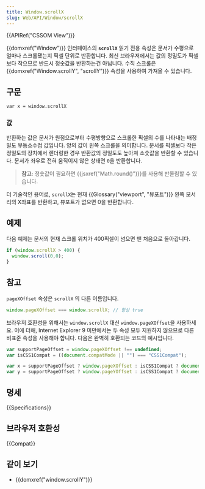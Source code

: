 ```yaml
---
title: Window.scrollX
slug: Web/API/Window/scrollX
---
```

{{APIRef("CSSOM View")}}

{{domxref("Window")}} 인터페이스의 **`scrollX`** 읽기 전용 속성은 문서가 수평으로 얼마나 스크롤됐는지 픽셀 단위로 반환합니다. 최신 브라우저에서는 값의 정밀도가 픽셀보다 작으므로 반드시 정숫값을 반환하는건 아닙니다. 수직 스크롤은 {{domxref("Window.scrollY", "scrollY")}} 속성을 사용하여 가져올 수 있습니다.

## 구문

    var x = window.scrollX

### 값

반환하는 값은 문서가 원점으로부터 수평방향으로 스크롤한 픽셀의 수를 나타내는 배정밀도 부동소수점 값입니다. 양의 값이 왼쪽 스크롤을 의미합니다. 문서를 픽셀보다 작은 정밀도의 장치에서 렌더링한 경우 반환값의 정밀도도 높아져 소숫값을 반환할 수 있습니다. 문서가 좌우로 전혀 움직이지 않은 상태면 `0`을 반환합니다.

> **참고:** 정숫값이 필요하면 {{jsxref("Math.round()")}}를 사용해 반올림할 수 있습니다.

더 기술적인 용어로, `scrollX`는 현재 {{Glossary("viewport", "뷰포트")}} 왼쪽 모서리의 X좌표를 반환하고, 뷰포트가 없으면 0을 반환합니다.

## 예제

다음 예제는 문서의 현재 스크롤 위치가 400픽셀이 넘으면 맨 처음으로 돌아갑니다.

```js
if (window.scrollX > 400) {
  window.scroll(0,0);
}
```

## 참고

`pageXOffset` 속성은 `scrollX` 의 다른 이름입니다.

```js
window.pageXOffset === window.scrollX; // 항상 true
```

브라우저 호환성을 위해서는 `window.scrollX` 대신 `window.pageXOffset`을 사용하세요. 이에 더해, Internet Explorer 9 미만에서는 두 속성 모두 지원하지 않으므로 다른 비표준 속성을 사용해야 합니다. 다음은 완벽히 호환되는 코드의 예시입니다.

```js
var supportPageOffset = window.pageXOffset !== undefined;
var isCSS1Compat = ((document.compatMode || "") === "CSS1Compat");

var x = supportPageOffset ? window.pageXOffset : isCSS1Compat ? document.documentElement.scrollLeft : document.body.scrollLeft;
var y = supportPageOffset ? window.pageYOffset : isCSS1Compat ? document.documentElement.scrollTop : document.body.scrollTop;
```

## 명세

{{Specifications}}

## 브라우저 호환성

{{Compat}}

## 같이 보기

- {{domxref("window.scrollY")}}
